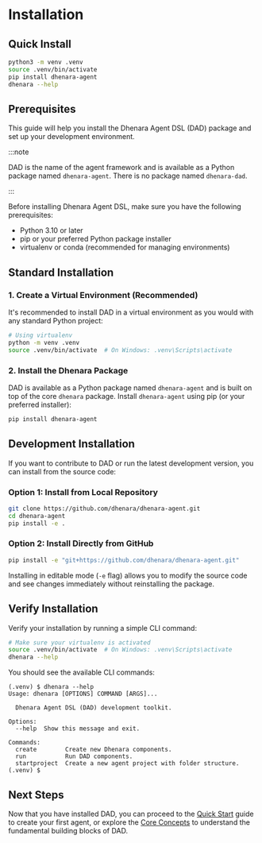 # Installation

## Quick Install

```bash
python3 -m venv .venv
source .venv/bin/activate
pip install dhenara-agent
dhenara --help
```

## Prerequisites

This guide will help you install the Dhenara Agent DSL (DAD) package and set up your development environment.

:::note

DAD is the name of the agent framework and is available as a Python package named `dhenara-agent`. There is no
package named `dhenara-dad`.

:::

Before installing Dhenara Agent DSL, make sure you have the following prerequisites:

- Python 3.10 or later
- pip or your preferred Python package installer
- virtualenv or conda (recommended for managing environments)

## Standard Installation

### 1. Create a Virtual Environment (Recommended)

It's recommended to install DAD in a virtual environment as you would with any standard Python project:

```bash
# Using virtualenv
python -m venv .venv
source .venv/bin/activate  # On Windows: .venv\Scripts\activate
```

### 2. Install the Dhenara Package

DAD is available as a Python package named `dhenara-agent` and is built on top of the core `dhenara` package. Install
`dhenara-agent` using pip (or your preferred installer):

```bash
pip install dhenara-agent
```

## Development Installation

If you want to contribute to DAD or run the latest development version, you can install from the source code:

### Option 1: Install from Local Repository

```bash
git clone https://github.com/dhenara/dhenara-agent.git
cd dhenara-agent
pip install -e .
```

### Option 2: Install Directly from GitHub

```bash
pip install -e "git+https://github.com/dhenara/dhenara-agent.git"
```

Installing in editable mode (`-e` flag) allows you to modify the source code and see changes immediately without
reinstalling the package.

## Verify Installation

Verify your installation by running a simple CLI command:

```bash
# Make sure your virtualenv is activated
source .venv/bin/activate  # On Windows: .venv\Scripts\activate
dhenara --help
```

You should see the available CLI commands:

```
(.venv) $ dhenara --help
Usage: dhenara [OPTIONS] COMMAND [ARGS]...

  Dhenara Agent DSL (DAD) development toolkit.

Options:
  --help  Show this message and exit.

Commands:
  create        Create new Dhenara components.
  run           Run DAD components.
  startproject  Create a new agent project with folder structure.
(.venv) $
```

## Next Steps

Now that you have installed DAD, you can proceed to the [Quick Start](quick-start) guide to create your first agent, or
explore the [Core Concepts](core-concepts) to understand the fundamental building blocks of DAD.
